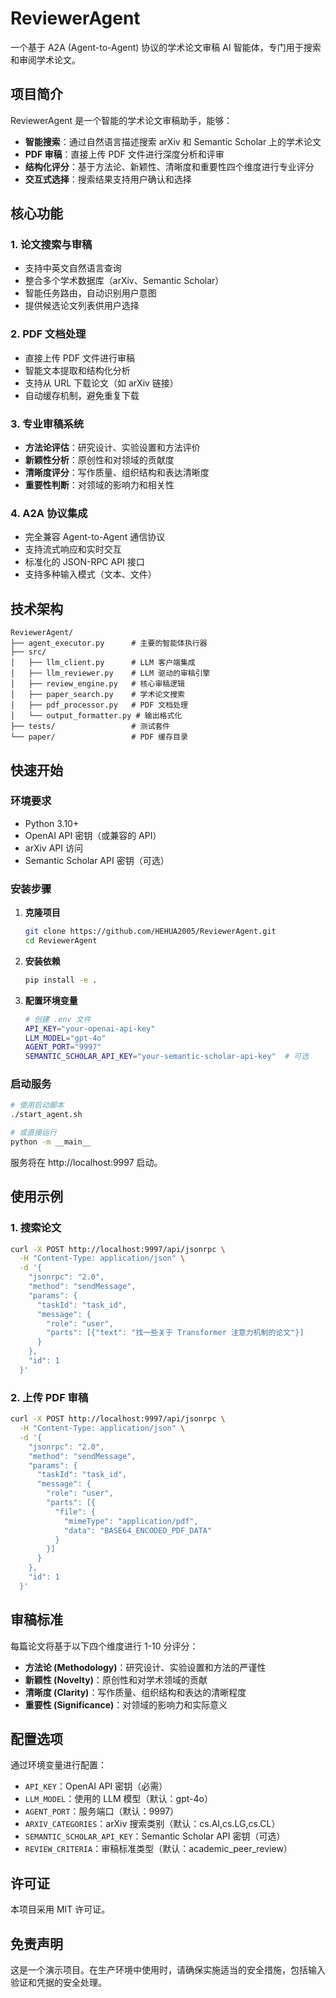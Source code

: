 # ReviewerAgent

一个基于 A2A (Agent-to-Agent) 协议的学术论文审稿 AI 智能体，专门用于搜索和审阅学术论文。

## 项目简介

ReviewerAgent 是一个智能的学术论文审稿助手，能够：

- **智能搜索**：通过自然语言描述搜索 arXiv 和 Semantic Scholar 上的学术论文
- **PDF 审稿**：直接上传 PDF 文件进行深度分析和评审
- **结构化评分**：基于方法论、新颖性、清晰度和重要性四个维度进行专业评分
- **交互式选择**：搜索结果支持用户确认和选择

## 核心功能

### 1. 论文搜索与审稿
- 支持中英文自然语言查询
- 整合多个学术数据库（arXiv、Semantic Scholar）
- 智能任务路由，自动识别用户意图
- 提供候选论文列表供用户选择

### 2. PDF 文档处理
- 直接上传 PDF 文件进行审稿
- 智能文本提取和结构化分析
- 支持从 URL 下载论文（如 arXiv 链接）
- 自动缓存机制，避免重复下载

### 3. 专业审稿系统
- **方法论评估**：研究设计、实验设置和方法评价
- **新颖性分析**：原创性和对领域的贡献度
- **清晰度评分**：写作质量、组织结构和表达清晰度
- **重要性判断**：对领域的影响力和相关性

### 4. A2A 协议集成
- 完全兼容 Agent-to-Agent 通信协议
- 支持流式响应和实时交互
- 标准化的 JSON-RPC API 接口
- 支持多种输入模式（文本、文件）

## 技术架构

```
ReviewerAgent/
├── agent_executor.py      # 主要的智能体执行器
├── src/
│   ├── llm_client.py      # LLM 客户端集成
│   ├── llm_reviewer.py    # LLM 驱动的审稿引擎
│   ├── review_engine.py   # 核心审稿逻辑
│   ├── paper_search.py    # 学术论文搜索
│   ├── pdf_processor.py   # PDF 文档处理
│   └── output_formatter.py # 输出格式化
├── tests/                 # 测试套件
└── paper/                 # PDF 缓存目录
```

## 快速开始

### 环境要求
- Python 3.10+
- OpenAI API 密钥（或兼容的 API）
- arXiv API 访问
- Semantic Scholar API 密钥（可选）

### 安装步骤

1. **克隆项目**
   ```bash
   git clone https://github.com/HEHUA2005/ReviewerAgent.git
   cd ReviewerAgent
   ```

2. **安装依赖**
   ```bash
   pip install -e .
   ```

3. **配置环境变量**
   ```bash
   # 创建 .env 文件
   API_KEY="your-openai-api-key"
   LLM_MODEL="gpt-4o"
   AGENT_PORT="9997"
   SEMANTIC_SCHOLAR_API_KEY="your-semantic-scholar-api-key"  # 可选
   ```

### 启动服务

```bash
# 使用启动脚本
./start_agent.sh

# 或直接运行
python -m __main__
```

服务将在 http://localhost:9997 启动。

## 使用示例

### 1. 搜索论文
```bash
curl -X POST http://localhost:9997/api/jsonrpc \
  -H "Content-Type: application/json" \
  -d '{
    "jsonrpc": "2.0",
    "method": "sendMessage",
    "params": {
      "taskId": "task_id",
      "message": {
        "role": "user",
        "parts": [{"text": "找一些关于 Transformer 注意力机制的论文"}]
      }
    },
    "id": 1
  }'
```

### 2. 上传 PDF 审稿
```bash
curl -X POST http://localhost:9997/api/jsonrpc \
  -H "Content-Type: application/json" \
  -d '{
    "jsonrpc": "2.0",
    "method": "sendMessage",
    "params": {
      "taskId": "task_id",
      "message": {
        "role": "user",
        "parts": [{
          "file": {
            "mimeType": "application/pdf",
            "data": "BASE64_ENCODED_PDF_DATA"
          }
        }]
      }
    },
    "id": 1
  }'
```


## 审稿标准

每篇论文将基于以下四个维度进行 1-10 分评分：

- **方法论 (Methodology)**：研究设计、实验设置和方法的严谨性
- **新颖性 (Novelty)**：原创性和对学术领域的贡献
- **清晰度 (Clarity)**：写作质量、组织结构和表达的清晰程度
- **重要性 (Significance)**：对领域的影响力和实际意义

## 配置选项

通过环境变量进行配置：

- `API_KEY`：OpenAI API 密钥（必需）
- `LLM_MODEL`：使用的 LLM 模型（默认：gpt-4o）
- `AGENT_PORT`：服务端口（默认：9997）
- `ARXIV_CATEGORIES`：arXiv 搜索类别（默认：cs.AI,cs.LG,cs.CL）
- `SEMANTIC_SCHOLAR_API_KEY`：Semantic Scholar API 密钥（可选）
- `REVIEW_CRITERIA`：审稿标准类型（默认：academic_peer_review）

## 许可证

本项目采用 MIT 许可证。

## 免责声明

这是一个演示项目。在生产环境中使用时，请确保实施适当的安全措施，包括输入验证和凭据的安全处理。